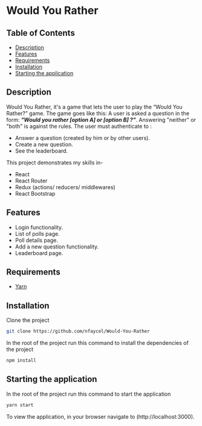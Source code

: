 # Would You Rather

## Table of Contents

* [Description](#Description)
* [Features](#Features)
* [Requirements](#Requirements)
* [Installation](#Installation)
* [Starting the application](#Starting-the-application)

## Description 

Would You Rather, it's a game that lets the user to play the “Would You Rather?” game. 
The game goes like this: A user is asked a question in the form: **_"Would you rather [option A] or [option B] ?"_**. Answering "neither" or "both" is against the rules.
The user must authenticate to :

* Answer a question (created by him or by other users).
* Create a new question.
* See the leaderboard.

This project demonstrates my skills in-
* React
* React Router
* Redux (actions/ reducers/ middlewares)
* React Bootstrap

## Features

* Login functionality.
* List of polls page.
* Poll details page.
* Add a new question functionality.
* Leaderboard page.

## Requirements

* [Yarn](https://classic.yarnpkg.com/en/)

## Installation

Clone the project 

```bash
git clone https://github.com/nfaycel/Would-You-Rather
```

In the root of the project run this command to install the dependencies of the project 

```bash 
npm install 
```

## Starting the application

In the root of the project run this command to start the application 

```bash
yarn start
```
To view the application, in your browser navigate to (http://localhost:3000).